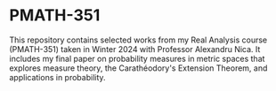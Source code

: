 # PMATH-351
This repository contains selected works from my Real Analysis course (PMATH-351) taken in Winter 2024 with Professor Alexandru Nica. It includes my final paper on probability measures in metric spaces that explores measure theory, the Carathéodory's Extension Theorem, and applications in probability. 
